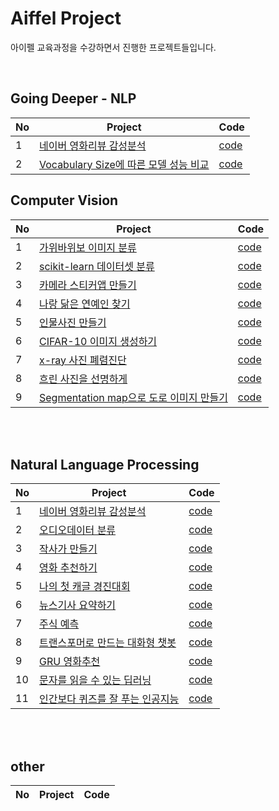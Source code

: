 # Aiffel Project
아이펠 교육과정을 수강하면서 진행한 프로젝트들입니다.

<br>

## Going Deeper - NLP

|No|Project|Code|
|-|-|-|
|1| [네이버 영화리뷰 감성분석](https://github.com/nameunji/aiffel_project/tree/main/sp_tokenizer) | [code](https://github.com/nameunji/aiffel_project/blob/main/sp_tokenizer/[GoingDeeper]1_tokenizer_naver_review.ipynb) |
|2| [Vocabulary Size에 따른 모델 성능 비교](https://github.com/nameunji/aiffel_project/tree/main/reuters_classifiaction) | [code](https://github.com/nameunji/aiffel_project/blob/main/reuters_classifiaction/[GoingDeeper]2_reuters_classification.ipynb) |

## Computer Vision
|No|Project|Code|
|-|-|-|
|1| [가위바위보 이미지 분류](https://github.com/nameunji/aiffel_project/tree/main/rock_scissor_paper_classifier) | [code](https://github.com/nameunji/aiffel_project/blob/main/exp/[E-01]rock_scissor_paper.ipynb) |
|2| [scikit-learn 데이터셋 분류](https://github.com/nameunji/aiffel_project/tree/main/scikit_learn_classifier) | [code](https://github.com/nameunji/aiffel_project/blob/main/exp/[E-02]DigitWineCancer.ipynb) |
|3| [카메라 스티커앱 만들기](https://github.com/nameunji/aiffel_project/tree/main/camera_sticker) | [code](https://github.com/nameunji/aiffel_project/blob/main/exp/[E-03]cat_whiskers.ipynb) |
|4| [나랑 닮은 연예인 찾기](https://github.com/nameunji/aiffel_project/tree/main/face_embedding) | [code](https://github.com/nameunji/aiffel_project/blob/main/exp/[E-07]face_embedding.ipynb) |
|5| [인물사진 만들기](https://github.com/nameunji/aiffel_project/tree/main/human_segmentation) | [code](https://github.com/nameunji/aiffel_project/blob/main/exp/[E-10]segmentation.ipynb) |
|6| [CIFAR-10 이미지 생성하기](https://github.com/nameunji/aiffel_project/tree/main/dcgan_newimage) | [code](https://github.com/nameunji/aiffel_project/blob/main/exp/[E-12]cifar-10.ipynb) |
|7| [x-ray 사진 폐렴진단](https://github.com/nameunji/aiffel_project/tree/main/chest_xray) | [code](https://github.com/nameunji/aiffel_project/blob/main/exp/[E-14]chest_xray.ipynb) |
|8| [흐린 사진을 선명하게](https://github.com/nameunji/aiffel_project/tree/main/super_resolution) | [code](https://github.com/nameunji/aiffel_project/blob/main/exp/[E-16]super_resolution.ipynb) |
|9| [Segmentation map으로 도로 이미지 만들기](https://github.com/nameunji/aiffel_project/tree/main/conditional_generation) | [code](https://github.com/nameunji/aiffel_project/blob/main/exp/[E-20]segmentation_map.ipynb) |

<br><br>

## Natural Language Processing

|No|Project|Code|
|-|-|-|
|1| [네이버 영화리뷰 감성분석](https://github.com/nameunji/aiffel_project/tree/main/sentiment_classification) | [code](https://github.com/nameunji/aiffel_project/blob/main/exp/[E-04]sentiment_classification.ipynb) |
|2| [오디오데이터 분류](https://github.com/nameunji/aiffel_project/tree/main/speech_recognition) | [code](https://github.com/nameunji/aiffel_project/blob/main/exp/[E-05]Spectrogram_classification.ipynb) |
|3| [작사가 만들기](https://github.com/nameunji/aiffel_project/tree/main/lyricist) | [code](https://github.com/nameunji/aiffel_project/blob/main/exp/[E-06]lyricist.ipynb) |
|4| [영화 추천하기](https://github.com/nameunji/aiffel_project/tree/main/recommend_data) | [code](https://github.com/nameunji/aiffel_project/blob/main/exp/[E-08]movielens.ipynb) |
|5| [나의 첫 캐글 경진대회](https://github.com/nameunji/aiffel_project/tree/main/kaggle_kakr_housing) | [code](https://github.com/nameunji/aiffel_project/blob/main/exp/[E-09]kaggle.ipynb) |
|6| [뉴스기사 요약하기](https://github.com/nameunji/aiffel_project/tree/main/news_summarization) | [code](https://github.com/nameunji/aiffel_project/blob/main/exp/[E-11]news_summarization.ipynb) |
|7| [주식 예측](https://github.com/nameunji/aiffel_project/tree/main/stock_prediction) | [code](https://github.com/nameunji/aiffel_project/blob/main/exp/[E-13]stock_prediction.ipynb) |
|8| [트랜스포머로 만드는 대화형 챗봇](https://github.com/nameunji/aiffel_project/tree/main/chatbot) | [code](https://github.com/nameunji/aiffel_project/blob/main/exp/[E-15]chatbot.ipynb) |
|9| [GRU 영화추천](https://github.com/nameunji/aiffel_project/tree/main/yoochoose-data) | [code](https://github.com/nameunji/aiffel_project/blob/main/exp/[E-17]sbr.ipynb) |
|10| [문자를 읽을 수 있는 딥러닝](https://github.com/nameunji/aiffel_project/tree/main/ocr_python) | [code](https://github.com/nameunji/aiffel_project/blob/main/exp/[E-18]ocr.ipynb) |
|11| [인간보다 퀴즈를 잘 푸는 인공지능](https://github.com/nameunji/aiffel_project/tree/main/bert_qna) | [code](https://github.com/nameunji/aiffel_project/blob/main/exp/[E-19]bert.ipynb) |

<br><br>

## other

|No|Project|Code|
|-|-|-|

